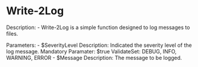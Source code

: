 # Write-2Log
 Description:
    - Write-2Log is a simple function designed to log messages to files.

Parameters:
    - $SeverityLevel
        Description: Indicated the severity level of the log message.
        Mandatory Paramater: $true
        ValidateSet: DEBUG, INFO, WARNING, ERROR
    - $Message
        Description: The message to be logged.

